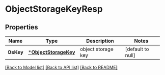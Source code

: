 # ObjectStorageKeyResp

## Properties
Name | Type | Description | Notes
------------ | ------------- | ------------- | -------------
**OsKey** | [***ObjectStorageKey**](ObjectStorageKey.md) | object storage key | [default to null]

[[Back to Model list]](../README.md#documentation-for-models) [[Back to API list]](../README.md#documentation-for-api-endpoints) [[Back to README]](../README.md)


